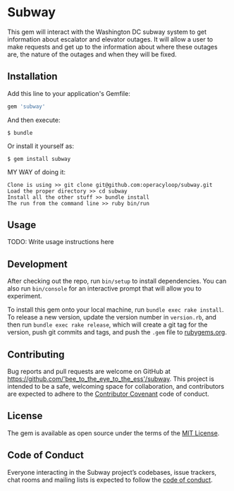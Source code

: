# Subway

This gem will interact with the Washington DC subway system to get information about escalator and elevator outages. It will allow a user to make requests and get up to the information about where these outages are, the nature of the outages and when they will be fixed. 

## Installation

Add this line to your application's Gemfile:

```ruby
gem 'subway'
```

And then execute:

    $ bundle

Or install it yourself as:

    $ gem install subway
    
MY WAY of doing it:

    Clone is using >> git clone git@github.com:operacyloop/subway.git
    Load the proper directory >> cd subway
    Install all the other stuff >> bundle install
    The run from the command line >> ruby bin/run

## Usage

TODO: Write usage instructions here

## Development

After checking out the repo, run `bin/setup` to install dependencies. You can also run `bin/console` for an interactive prompt that will allow you to experiment.

To install this gem onto your local machine, run `bundle exec rake install`. To release a new version, update the version number in `version.rb`, and then run `bundle exec rake release`, which will create a git tag for the version, push git commits and tags, and push the `.gem` file to [rubygems.org](https://rubygems.org).

## Contributing

Bug reports and pull requests are welcome on GitHub at https://github.com/'bee_to_the_eye_to_the_ess'/subway. This project is intended to be a safe, welcoming space for collaboration, and contributors are expected to adhere to the [Contributor Covenant](http://contributor-covenant.org) code of conduct.

## License

The gem is available as open source under the terms of the [MIT License](https://opensource.org/licenses/MIT).

## Code of Conduct

Everyone interacting in the Subway project’s codebases, issue trackers, chat rooms and mailing lists is expected to follow the [code of conduct](https://github.com/'bee_to_the_eye_to_the_ess'/subway/blob/master/CODE_OF_CONDUCT.md).
